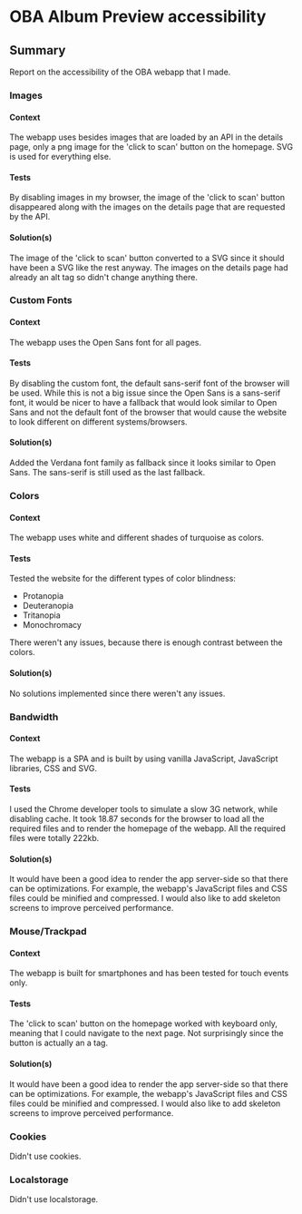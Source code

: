 # OBA Album Preview accessibility 

## Summary
Report on the accessibility of the OBA webapp that I made.

### Images

#### Context
The webapp uses besides images that are loaded by an API in the details page, only a png image for the 'click to scan' button on the homepage. SVG is used for everything else.

#### Tests
By disabling images in my browser, the image of the 'click to scan' button disappeared along with the images on the details page that are requested by the API.

#### Solution(s)
The image of the 'click to scan' button converted to a SVG since it should have been a SVG like the rest anyway. The images on the details page had already an alt tag so didn't change anything there.

### Custom Fonts

#### Context
The webapp uses the Open Sans font for all pages.

#### Tests
By disabling the custom font, the default sans-serif font of the browser will be used. 
While this is not a big issue since the Open Sans is a sans-serif font, 
it would be nicer to have a fallback that would look similar to Open Sans 
and not the default font of the browser that would cause the website to look different on different systems/browsers.

#### Solution(s)
Added the Verdana font family as fallback since it looks similar to Open Sans. The sans-serif is still used as the last fallback.

### Colors

#### Context
The webapp uses white and different shades of turquoise as colors.

#### Tests
Tested the website for the different types of color blindness:
- Protanopia
- Deuteranopia
- Tritanopia
- Monochromacy

There weren't any issues, because there is enough contrast between the colors.

#### Solution(s)
No solutions implemented since there weren't any issues.

### Bandwidth

#### Context
The webapp is a SPA and is built by using vanilla JavaScript, JavaScript libraries, CSS and SVG.

#### Tests
I used the Chrome developer tools to simulate a slow 3G network, while disabling cache.
It took 18.87 seconds for the browser to load all the required files and to render the homepage of the webapp.
All the required files were totally 222kb.

#### Solution(s)
It would have been a good idea to render the app server-side so that there can be optimizations.
For example, the webapp's JavaScript files and CSS files could be minified and compressed.
I would also like to add skeleton screens to improve perceived performance.

### Mouse/Trackpad

#### Context
The webapp is built for smartphones and has been tested for touch events only.

#### Tests
The 'click to scan' button on the homepage worked with keyboard only, meaning that I could navigate to the next page.
Not surprisingly since the button is actually an a tag.



#### Solution(s)
It would have been a good idea to render the app server-side so that there can be optimizations.
For example, the webapp's JavaScript files and CSS files could be minified and compressed.
I would also like to add skeleton screens to improve perceived performance.

### Cookies
Didn't use cookies.

### Localstorage
Didn't use localstorage.